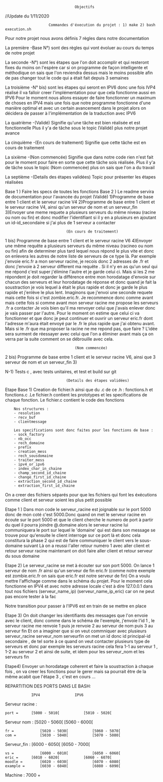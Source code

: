 
									Objectifs


//Update du 1/11/2020

						Commandes d'éxecution du projet : 1) make 2) bash execution.sh
										


Pour notre projet nous avons définis 7 règles dans notre documentation


La première -Base N°) sont des règles qui vont évoluer au cours du temps de notre projet

La seconde  -N°) sont les étapes que l'on doit accomplir et qui resteront fixes du moins on l'espère  car si on programme de façon intelligente et méthodique on sais que l'on reviendra dessus mais le moins possible afin de pas changer tout le code qui a était fait depuis 3 semaines

La troisième -N° bis) sont les étapes qui seront en IPV6 donc une fois IVP4 réalisé il va falloir creer l'implémentation pour que cela fonctionne aussi en IPV6 Pour le moment nous allons essayer de faire fonctionner un maximum de choses en IPV4 mais une fois que notre programme fonctionne d'une manière optimal et avec  un certain avancement dans le projet alors on décidera de passer à l'implémentation
de la traduction avec IPV6 

La quatrième -(Validé) Signifie qu'une tâche est bien réalisée et est fonctionnelle 
		       Plus il y'a de tâche sous le topic (Validé) plus notre projet avance

La cinquième -(En cours de traitement) Signifie que cette tâche est en cours de traitement

La sixième   -(Non commencée) Signifie que dans notre code rien n'est fait pour le moment pour 
			      faire en sorte que cette tâche sois réalisée.
			      Plus il y'a de tâche sous le topic (Nom commencée) plus on sais que
			      l'on a du travail

La septième  -(Details des étapes validées) Topic pour présenter les étapes réalisées

Base 1 ) Faire les specs de toutes les fonctions
Base 2 ) Le readme servira de documentation pour l'avancée du projet
									(Validé) 
1)Programme de base entre 1 client et le serveur racine V4
2)Programme de base entre 1 client et le serveur racine V4, ainsi qu'un serveur de nom et un serveur_fin 
3)Envoyer une meme requete a plusieurs serveurs du même niveau (racine ou nom ou fin) et donc modifier l'identifiant si il y en a plusieurs en ajoutant un id-id_secondaire si j'ai plus de 1 serveur a 
contacter




								(En cours de traitement)
1 bis) Programme de base entre 1 client et le serveur racine V6
4)Envoyer une même requête a plusieurs serveurs du même niveau (racineo ou nom ou fin) afin de determiner plus tard lequel nous répond le plus vite et donc on enlevera les autres de notre liste de serveurs de ce type là. Par exemple j'envoie eric.fr a mon serveur racine, je recois donc 2 adresses de .fr et donc j'envoie à 2 serveur different ma requête . Si il n'y en as qu'un seul qui me répond c'est super j'élimine l'autre et je garde celui ci. Mais si les 2 me répondent je doit regarder la différence entre mon horodatage d'envoie sur chacun des serveurs et leur horodatage de réponse et donc quand je fait la soustraction je vois lequel à était le plus rapide et donc je garde le plus rapide et j'enlève le plus lent.
Imaginons que j'envoi une seconde requete mais cette fois si c'est zombie.eric.fr. Je recommence donc comme avant mais cette fois si comme avant mon serveur racine me propose les serveurs .fr a contacter
Je vois bien qu'il ma renvoyer celui que j'avais enlever donc je vais passer par l'autre. Pour le moment on estime que celui ci va fonctionner et que donc je peut continuer et ouvrir un serveur eric.fr
dont l'adresse m'aura était envoyé par le .fr le plus rapide que j'ai obtenu avant. Mais si le .fr que ma proposer la racine ne me repond pas, que faire ? L'idée sera surment de réessayer avec celui que l'on a éliminer avant mais ça on verra par la suite comment on se débrouille avec cela.


									(Nom commencée)

2 bis) Programme de base entre 1 client et le serveur racine V6, ainsi que 3 serveur de nom et un serveur_fin 
3) 

N-1) Tests c , avec tests unitaires, et test et build sur git

								(Details des étapes validées)


Etape Base 1) Creation de fichier.h ainsi que du .c de ce .h  : fonctions.h et fonctions.c .Le fichier.h contient les prototypes et les specifications de chaque fonction.
Le fichier.c contient le code des fonctions

		Nos structures :
		- resolution
		- recv_buf
		- clientmessage

		Les specifications sont donc faites pour les fonctions de base :
		- sock_factory
		- nb_occ
		- rech_domaine
		- prefix
		- creation_mess
		- rech_sousdomaine
		- traiter_mess
		- ipv4_or_ipv6
		- index_char_in_chaine
		- champ_second_id_chaine
		- change_first_id_chaine
		- extraction_second_id_chaine
		- extraction_first_id_chaine


On a creer des fichiers séparés pour que les fichiers qui font les éxécutions comme client et serveur soient les plus petit possible


Etape 1 ) 
Dans mon code le serveur_racine est joignable sur le port 5000 donc de mon coté c'est 5000.Donc quand on met le serveur racine en écoute sur le port 5000 et que le client cherche le numero de port à partir du quel il pourra joindre @.domaine alors le serveur racine lui communiquera le port sur lequel le 'domaine' qui est dans son message se trouve pour qu'ensuite le client interroge sur ce port là et donc cela constitura la phase 2 qui est de faire communiquer le client vers le sous-domaine suivant Là on a reussi l'aller retour numéro 1 avec aller client et retour serveur racine maintenant on doit faire aller client et retour serveur du sous domaine


Etape 2)
Le serveur_racine se met à écouter sur son port 5000. On lance 1 serveur de nom .fr ainsi qu'un serveur de fin eric.fr (comme notre exemple est zombie.eric.fr on sais que eric.fr est notre serveur de fin)
On a voulu mettre l'affichage comme dans le schéma du projet.
Pour le moment cela fonctionne en IPV4 et avec notre adresse locale c'est à dire 127.0.0.1 dans tout nos fichiers (serveur_name_ip) (serveur_name_ip_eric) car on ne peut pas encore tester à la fac 

Notre transition pour passer à l'IPV6 est en train de se mettre en place

Etape 3)
On doit changer les identifiants des messages que l'on envoie avec le client, donc comme dans le schéma de l'exemple, j'envoie l'id 1 , le serveur racine me renvoie 1 puis je renvoie 2 au serveur de nom 
puis 3 au serveur fin 
Et on a imaginer que si on veut commniquer avec plusieurs serveur_racine serveur_nom serveurfin  on met un id donc  id principal-id secondaire , de tel sorte à ce quand on veut contacter plusieurs type de serveurs et donc par exemple les serveurs racine cela fera 1-1 au serveur 1 , 1-2 au serveur 2 et ainsi de suite, et idem pour les serveur_nom et les serveurs fin

Etape4) 
Envoyer un horodatage coherent et faire la soustraction à chaque fois , on va creer les fonctions pour le gerer mais sa pourrait être de la même acabit que l'étape 3 , c'est en cours ...



REPARTITION DES PORTS DANS LE BASH:

				IPV4				IPV6

Serveur racine :

	port = 		[5000 - 5010[			[5010 - 5020[

Serveur nom : 			[5020 - 5060[			[5060 - 6000[

	fr = 			[5020 - 5030[			[5060 - 5070[
	com = 			[5030 - 5040[			[5070 - 5080[
	
Serveur_fin :			[6000 - 6050[			[6050 - 7000[

	vs = 			[6000 - 6010[			[6050 - 6060[
	eric = 		[6010 - 6020[			[6060 - 6070[
	moodle = 		[6020 - 6030[			[6070 - 6080[
	example = 		[6030 - 6040[			[6080 - 6090[
	
Machine :			7000 +









